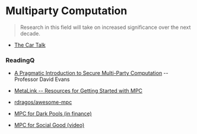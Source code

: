 # Multiparty Computation
> Research in this field will take on increased significance over the next decade.

* [The Car Talk](https://www.cartalk.com/content/coney-island-crab-cake-company)

### ReadingQ
* [A Pragmatic Introduction to Secure Multi-Party Computation](https://www.cs.virginia.edu/~evans/pragmaticmpc/pragmaticmpc.pdf) -- Professor David Evans

* [MetaLink -- Resources for Getting Started with MPC](http://u.cs.biu.ac.il/~lindell/MPC-resources.html)

* [rdragos/awesome-mpc](https://github.com/rdragos/awesome-mpc)

* [MPC for Dark Pools (in finance)](https://eprint.iacr.org/2018/1045)

* [MPC for Social Good (video)](https://www.youtube.com/watch?v=W2thViwbEQQ&feature=youtu.be&t=9498)
